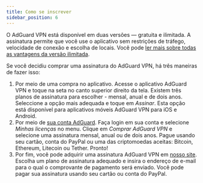 ```yaml
---
title: Como se inscrever
sidebar_position: 6
---
```


O AdGuard VPN está disponível em duas versões — gratuita e ilimitada. A assinatura permite que você use o aplicativo sem restrições de tráfego, velocidade de conexão e escolha de locais. Você pode [ler mais sobre todas as vantagens da versão ilimitada](free-vs-unlimited.md).

Se você decidiu comprar uma assinatura do AdGuard VPN, há três maneiras de fazer isso:

1. Por meio de uma compra no aplicativo. Acesse o aplicativo AdGuard VPN e toque na seta no canto superior direito da tela. Existem três planos de assinatura para escolher - mensal, anual e de dois anos. Seleccione a opção mais adequada e toque em *Assinar*. Esta opção está disponível para aplicativos móveis AdGuard VPN para iOS e Android.
2. Por meio de [sua conta AdGuard](https://my.adguard.com/). Faça login em sua conta e selecione *Minhas licenças* no menu. Clique em *Comprar AdGuard VPN* e selecione uma assinatura mensal, anual ou de dois anos. Pague usando seu cartão, conta do PayPal ou uma das criptomoedas aceitas: Bitcoin, Ethereum, Litecoin ou Tether. Pronto!
3. Por fim, você pode adquirir uma assinatura AdGuard VPN em [nosso site](https://adguard-vpn.com/license.html). Escolha um plano de assinatura adequado e insira o endereço de e-mail para o qual o comprovante de pagamento será enviado. Você pode pagar sua assinatura usando seu cartão ou conta do PayPal.
